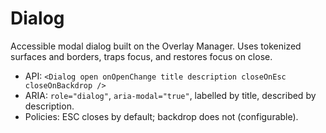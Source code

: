 # Dialog

Accessible modal dialog built on the Overlay Manager. Uses tokenized surfaces and borders, traps focus, and restores focus on close.

- API: `<Dialog open onOpenChange title description closeOnEsc closeOnBackdrop />`
- ARIA: `role="dialog"`, `aria-modal="true"`, labelled by title, described by description.
- Policies: ESC closes by default; backdrop does not (configurable).

